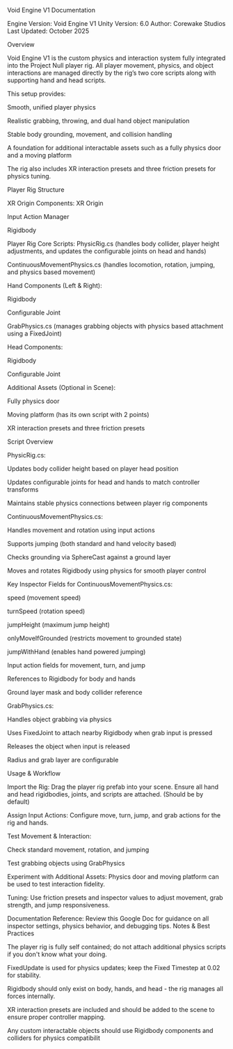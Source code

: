 Void Engine V1 Documentation

Engine Version: Void Engine V1
Unity Version: 6.0
Author: Corewake Studios
Last Updated: October 2025

Overview

Void Engine V1 is the custom physics and interaction system fully integrated into the Project Null player rig. All player movement, physics, and object interactions are managed directly by the rig’s two core scripts along with supporting hand and head scripts.

This setup provides:

Smooth, unified player physics

Realistic grabbing, throwing, and dual hand object manipulation

Stable body grounding, movement, and collision handling

A foundation for additional interactable assets such as a fully physics door and a moving platform

The rig also includes XR interaction presets and three friction presets for physics tuning.

Player Rig Structure

XR Origin Components: XR Origin

Input Action Manager

Rigidbody

Player Rig Core Scripts: 
PhysicRig.cs (handles body collider, player height adjustments, and updates the configurable joints on head and hands)

ContinuousMovementPhysics.cs (handles locomotion, rotation, jumping, and physics based movement)

Hand Components (Left & Right):

Rigidbody

Configurable Joint

GrabPhysics.cs (manages grabbing objects with physics based attachment using a FixedJoint)

Head Components:

Rigidbody

Configurable Joint

Additional Assets (Optional in Scene):

Fully physics door

Moving platform (has its own script with 2 points)

XR interaction presets and three friction presets

Script Overview

PhysicRig.cs:

Updates body collider height based on player head position

Updates configurable joints for head and hands to match controller transforms

Maintains stable physics connections between player rig components

ContinuousMovementPhysics.cs:

Handles movement and rotation using input actions

Supports jumping (both standard and hand velocity based)

Checks grounding via SphereCast against a ground layer

Moves and rotates Rigidbody using physics for smooth player control

Key Inspector Fields for ContinuousMovementPhysics.cs:

speed (movement speed)

turnSpeed (rotation speed)

jumpHeight (maximum jump height)

onlyMoveIfGrounded (restricts movement to grounded state)

jumpWithHand (enables hand powered jumping)

Input action fields for movement, turn, and jump

References to Rigidbody for body and hands

Ground layer mask and body collider reference

GrabPhysics.cs:

Handles object grabbing via physics

Uses FixedJoint to attach nearby Rigidbody when grab input is pressed

Releases the object when input is released

Radius and grab layer are configurable

Usage & Workflow

Import the Rig: Drag the player rig prefab into your scene. Ensure all hand and head rigidbodies, joints, and scripts are attached. (Should be by default)

Assign Input Actions: Configure move, turn, jump, and grab actions for the rig and hands.

Test Movement & Interaction:

Check standard movement, rotation, and jumping

Test grabbing objects using GrabPhysics

Experiment with Additional Assets: Physics door and moving platform can be used to test interaction fidelity.

Tuning: Use friction presets and inspector values to adjust movement, grab strength, and jump responsiveness.

Documentation Reference: Review this Google Doc for guidance on all inspector settings, physics behavior, and debugging tips.
Notes & Best Practices

The player rig is fully self contained; do not attach additional physics scripts if you don't know what your doing.

FixedUpdate is used for physics updates; keep the Fixed Timestep at 0.02 for stability.

Rigidbody should only exist on body, hands, and head - the rig manages all forces internally.

XR interaction presets are included and should be added to the scene to ensure proper controller mapping.

Any custom interactable objects should use Rigidbody components and colliders for physics compatibilit
